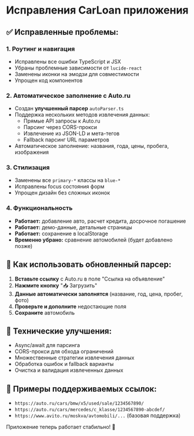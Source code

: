 # Исправления CarLoan приложения

## ✅ Исправленные проблемы:

### 1. **Роутинг и навигация**
- Исправлены все ошибки TypeScript и JSX
- Убраны проблемные зависимости от `lucide-react`
- Заменены иконки на эмодзи для совместимости
- Упрощен код компонентов

### 2. **Автоматическое заполнение с Auto.ru**
- Создан **улучшенный парсер** `autoParser.ts`
- Поддержка нескольких методов извлечения данных:
  - Прямые API запросы к Auto.ru
  - Парсинг через CORS-прокси
  - Извлечение из JSON-LD и мета-тегов
  - Fallback парсинг URL параметров
- Автоматическое заполнение: названия, года, цены, пробега, изображения

### 3. **Стилизация**
- Заменены все `primary-*` классы на `blue-*`
- Исправлены focus состояния форм
- Упрощен дизайн без сложных иконок

### 4. **Функциональность**
- **Работает:** добавление авто, расчет кредита, досрочное погашение
- **Работает:** демо-данные, детальные страницы
- **Работает:** сохранение в localStorage
- **Временно убрано:** сравнение автомобилей (будет добавлено позже)

## 🚀 Как использовать обновленный парсер:

1. **Вставьте ссылку** с Auto.ru в поле "Ссылка на объявление"
2. **Нажмите кнопку** "📥 Загрузить" 
3. **Данные автоматически заполнятся** (название, год, цена, пробег, фото)
4. **Проверьте и дополните** недостающие поля
5. **Сохраните** автомобиль

## 🔧 Технические улучшения:

- Async/await для парсинга
- CORS-прокси для обхода ограничений
- Множественные стратегии извлечения данных
- Обработка ошибок и fallback варианты
- Очистка и валидация извлеченных данных

## 📝 Примеры поддерживаемых ссылок:

- `https://auto.ru/cars/bmw/x5/used/sale/1234567890/`
- `https://auto.ru/cars/mercedes/c_klasse/1234567890-abcdef/`
- `https://www.avito.ru/moskva/avtomobili/...` (базовая поддержка)

Приложение теперь работает стабильно! 🎉
